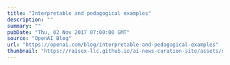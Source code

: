 ```yaml
---
title: "Interpretable and pedagogical examples"
description: ""
summary: ""
pubDate: "Thu, 02 Nov 2017 07:00:00 GMT"
source: "OpenAI Blog"
url: "https://openai.com/blog/interpretable-and-pedagogical-examples"
thumbnail: "https://raisex-llc.github.io/ai-news-curation-site/assets/openai_logo.png"
---
```


